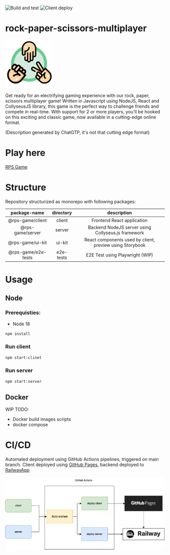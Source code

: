 ![Build and test](https://github.com/mjdch/rock-paper-scissors-multiplayer/actions/workflows/project.yml/badge.svg) ![Client deploy](https://github.com/mjdch/rock-paper-scissors-multiplayer/actions/workflows/deployClient.yml/badge.svg)
# rock-paper-scissors-multiplayer

<img src="/packages/ui-kit/src/assets/rps-logo.png" width="150px">

Get ready for an electrifying gaming experience with our rock, paper, scissors multiplayer game! Written in Javascript using NodeJS, React and CollyseusJS library, this game is the perfect way to challenge friends and compete in real-time. With support for 2 or more players, you'll be hooked on this exciting and classic game, now available in a cutting-edge online format.

(Description generated by ChatGTP, it's not that cutting edge format)


# Play here
 [RPS Game](https://mjdch.github.io/rock-paper-scissors-multiplayer/)

# Structure
Repository structurized as monorepo with following packages:

|     package-name    | directory |                     description                    |
|:-------------------:|:---------:|:--------------------------------------------------:|
| @rps-game/client    | client    | Frontend React application                         |
| @rps-game/server    | server    | Backend NodeJS server using Collyseus.js framework |
| @rps-game/ui-kit    | ui-kit    | React components used by client, preview using Storybook          |
| @rps-game/e2e-tests | e2e-tests | E2E Test using Playwright (WIP)                                    |

# Usage

## Node

### Prerequisties:

* Node 18

```
npm install
```

### Run client

```
npm start:clinet
```

### Run server
```
npm start:server
```

## Docker

WIP 
TODO:
* Docker build images scripts
* docker compose

# CI/CD

Automated deployment using GitHub Actions pipelines, triggered on main branch. Client deployed using [GitHub Pages](https://pages.github.com/), backend deployed to [RailwayApp](https://railway.app/)

<img src="/docs/ci_graph.png">